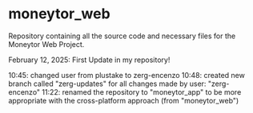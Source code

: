 # moneytor_web
Repository containing all the source code and necessary files for the Moneytor Web Project.

February 12, 2025:
First Update in my repository!

10:45: changed user from plustake to zerg-encenzo
10:48: created new branch called "zerg-updates" for all changes made by user: "zerg-encenzo"
11:22: renamed the repository to "moneytor_app" to be more appropriate with the cross-platform approach (from "moneytor_web")